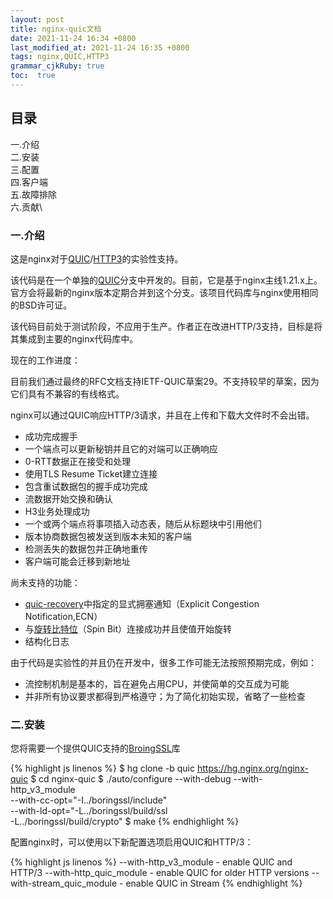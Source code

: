 ```yaml
---
layout: post
title: nginx-quic文档
date: 2021-11-24 16:34 +0800
last_modified_at: 2021-11-24 16:35 +0800
tags: nginx,QUIC,HTTP3
grammar_cjkRuby: true
toc:  true
---
```


## 目录
一.介绍\
二.安装\
三.配置\
四.客户端\
五.故障排除\
六.贡献\


### 一.介绍
这是nginx对于[QUIC](https://datatracker.ietf.org/doc/html/rfc9000)/[HTTP3](https://datatracker.ietf.org/doc/html/draft-ietf-quic-http)的实验性支持。

该代码是在一个单独的[QUIC](https://hg.nginx.org/nginx-quic)分支中开发的。目前，它是基于nginx主线1.21.x上。官方会将最新的nginx版本定期合并到这个分支。该项目代码库与nginx使用相同的BSD许可证。

该代码目前处于测试阶段，不应用于生产。作者正在改进HTTP/3支持，目标是将其集成到主要的nginx代码库中。

现在的工作进度：

目前我们通过最终的RFC文档支持IETF-QUIC草案29。不支持较早的草案，因为它们具有不兼容的有线格式。

nginx可以通过QUIC响应HTTP/3请求，并且在上传和下载大文件时不会出错。

+ 成功完成握手
+ 一个端点可以更新秘钥并且它的对端可以正确响应
+ 0-RTT数据正在接受和处理
+ 使用TLS Resume Ticket建立连接
+ 包含重试数据包的握手成功完成
+ 流数据开始交换和确认
+ H3业务处理成功
+ 一个或两个端点将事项插入动态表，随后从标题块中引用他们
+ 版本协商数据包被发送到版本未知的客户端
+ 检测丢失的数据包并正确地重传
+ 客户端可能会迁移到新地址

尚未支持的功能：

+ [quic-recovery](https://datatracker.ietf.org/doc/html/rfc9002)中指定的显式拥塞通知（Explicit Congestion Notification,ECN）
+ 与[旋转比特位](https://www.kancloud.cn/kancloud/http3-explained/1395029)（Spin Bit）连接成功并且使值开始旋转
+ 结构化日志

由于代码是实验性的并且仍在开发中，很多工作可能无法按照预期完成，例如：
+ 流控制机制是基本的，旨在避免占用CPU，并使简单的交互成为可能
+ 并非所有协议要求都得到严格遵守；为了简化初始实现，省略了一些检查

### 二.安装

您将需要一个提供QUIC支持的[BroingSSL](https://boringssl.googlesource.com/boringssl/)库

{% highlight js linenos %}
$ hg clone -b quic https://hg.nginx.org/nginx-quic
$ cd nginx-quic
$ ./auto/configure --with-debug --with-http_v3_module       \
                   --with-cc-opt="-I../boringssl/include"   \
                   --with-ld-opt="-L../boringssl/build/ssl  \
                                  -L../boringssl/build/crypto"
$ make
{% endhighlight %}

配置nginx时，可以使用以下新配置选项启用QUIC和HTTP/3：

{% highlight js linenos %}
  --with-http_v3_module     - enable QUIC and HTTP/3
  --with-http_quic_module   - enable QUIC for older HTTP versions
  --with-stream_quic_module - enable QUIC in Stream
{% endhighlight %}
